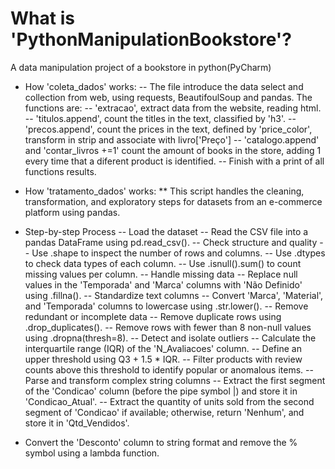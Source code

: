 # What is 'PythonManipulationBookstore'?
A data manipulation project of a bookstore in python(PyCharm)

* How 'coleta_dados' works:
-- The file introduce the data select and collection from web, using requests, BeautifoulSoup and pandas. The functions are:
-- 'extracao', extract data from the website, reading html.
-- 'titulos.append', count the titles in the text, classified by 'h3'.
-- 'precos.append', count the prices in the text, defined by 'price_color', transform in strip and associate with livro['Preço']
-- 'catalogo.append' and 'contar_livros +=1' count the amount of books in the store, adding 1 every time that a diferent product is identified.
-- Finish with a print of all functions results.

* How 'tratamento_dados' works:
** This script handles the cleaning, transformation, and exploratory steps for datasets from an e-commerce platform using pandas.

* Step-by-step Process
-- Load the dataset
-- Read the CSV file into a pandas DataFrame using pd.read_csv().
-- Check structure and quality
-- Use .shape to inspect the number of rows and columns.
-- Use .dtypes to check data types of each column.
-- Use .isnull().sum() to count missing values per column.
-- Handle missing data
-- Replace null values in the 'Temporada' and 'Marca' columns with 'Não Definido' using .fillna().
-- Standardize text columns
-- Convert 'Marca', 'Material', and 'Temporada' columns to lowercase using .str.lower().
-- Remove redundant or incomplete data
-- Remove duplicate rows using .drop_duplicates().
-- Remove rows with fewer than 8 non-null values using .dropna(thresh=8).
-- Detect and isolate outliers
-- Calculate the interquartile range (IQR) of the 'N_Avaliacoes' column.
-- Define an upper threshold using Q3 + 1.5 * IQR.
-- Filter products with review counts above this threshold to identify popular or anomalous items.
-- Parse and transform complex string columns
-- Extract the first segment of the 'Condicao' column (before the pipe symbol |) and store it in 'Condicao_Atual'.
-- Extract the quantity of units sold from the second segment of 'Condicao' if available; otherwise, return 'Nenhum', and store it in 'Qtd_Vendidos'.
- Convert the 'Desconto' column to string format and remove the % symbol using a lambda function.
